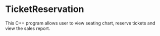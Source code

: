 # TicketReservation
This C++ program allows user to view seating chart, reserve tickets and view the sales report.
